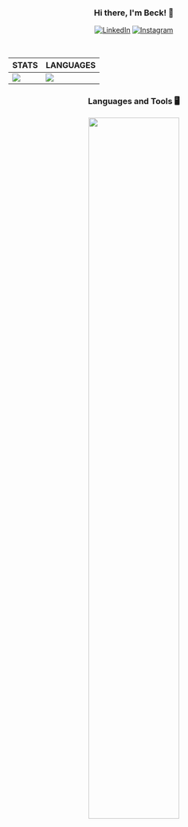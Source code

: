 <div align="center">

### Hi there, I'm Beck! 👋

[![LinkedIn](https://skillicons.dev/icons?i=linkedin)](https://www.linkedin.com/in/luísbeck)
[![Instagram](https://skillicons.dev/icons?i=instagram)](https://www.instagram.com/beck_luis_/)
</div><br>


<div style="border: none;">

| STATS | LANGUAGES |
| ------------ | ------------- |
| <img src="https://github-readme-stats.vercel.app/api?username=LuisHBeck&show_icons=true&theme=dark&hide_border=true&locale=en" /> | <img src="https://github-readme-stats.vercel.app/api/top-langs/?username=LuisHBeck&layout=compact&theme=dark&hide_border=true&locale=en" /> |
</div>



<div align="center">

### Languages and Tools 🖥️
<div align="center">
	<p>
  		<a>
    		<img src="https://skillicons.dev/icons?i=java,spring,docker,git,py,django,&perline=6" width="60%" height="60%"/>
  		</a>
	</p>
</div>
</div>
